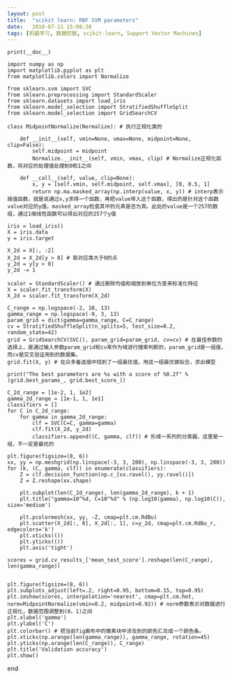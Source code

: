 ```yaml
---
layout: post
title:  "scikit learn: RBF SVM parameters"
date:   2018-07-21 15:08:30
tags: [机器学习, 数据挖掘, scikit-learn, Support Vector Machines]
---
```


    print(__doc__)

    import numpy as np
    import matplotlib.pyplot as plt
    from matplotlib.colors import Normalize

    from sklearn.svm import SVC
    from sklearn.preprocessing import StandardScaler
    from sklearn.datasets import load_iris
    from sklearn.model_selection import StratifiedShuffleSplit
    from sklearn.model_selection import GridSearchCV

    class MidpointNormalize(Normalize): # 执行正规化类的

        def __init__(self, vmin=None, vmax=None, midpoint=None, clip=False):
            self.midpoint = midpoint
            Normalize.__init__(self, vmin, vmax, clip) # Normalize正规化函数，将对应的处理值处理到0和1之间

        def __call__(self, value, clip=None):
            x, y = [self.vmin, self.midpoint, self.vmax], [0, 0.5, 1]
            return np.ma.masked_array(np.interp(value, x, y)) # interp表示插值函数，就是说通过x,y求得一个函数，再把value带入这个函数，得出的是针对这个函数value对应的y值。masked_array检查其中的元素是否为真。此处的value是一个257的数组，通过1维线性函数可以得出对应的257个y值

    iris = load_iris()
    X = iris.data
    y = iris.target

    X_2d = X[:, :2]
    X_2d = X_2d[y > 0] # 取对应类大于0的点
    y_2d = y[y > 0]
    y_2d -= 1

    scaler = StandardScaler() # 通过删除均值和缩放到单位方差来标准化特征
    X = scaler.fit_transform(X)
    X_2d = scaler.fit_transform(X_2d)

    C_range = np.logspace(-2, 10, 13)
    gamma_range = np.logspace(-9, 3, 13)
    param_grid = dict(gamma=gamma_range, C=C_range)
    cv = StratifiedShuffleSplit(n_splits=5, test_size=0.2, random_state=42)
    grid = GridSearchCV(SVC(), param_grid=param_grid, cv=cv) # 在最佳参数的选择上，是通过输入参数param_grid和cv来作为域进行搜索判断的，param_grid是一组值，而cv是交叉验证用到的数据集。
    grid.fit(X, y) # 在众多备选值中找到了一组最优值，用这一组最优做拟合，求出模型

    print("The best parameters are %s with a score of %0.2f" % (grid.best_params_, grid.best_score_))

    C_2d_range = [1e-2, 1, 1e2]
    gamma_2d_range = [1e-1, 1, 1e1]
    classifiers = []
    for C in C_2d_range:
        for gamma in gamma_2d_range:
            clf = SVC(C=C, gamma=gamma)
            clf.fit(X_2d, y_2d)
            classifiers.append((C, gamma, clf)) # 形成一系列的分类器，这里是一组，不一定是最优的

    plt.figure(figsize=(8, 6))
    xx, yy = np.meshgrid(np.linspace(-3, 3, 200), np.linspace(-3, 3, 200))
    for (k, (C, gamma, clf)) in enumerate(classifiers):
        Z = clf.decision_function(np.c_[xx.ravel(), yy.ravel()])
        Z = Z.reshape(xx.shape)

        plt.subplot(len(C_2d_range), len(gamma_2d_range), k + 1)
        plt.title("gamma=10^%d, C=10^%d" % (np.log10(gamma), np.log10(C)), size='medium')

        plt.pcolormesh(xx, yy, -Z, cmap=plt.cm.RdBu)
        plt.scatter(X_2d[:, 0], X_2d[:, 1], c=y_2d, cmap=plt.cm.RdBu_r, edgecolors='k')
        plt.xticks(())
        plt.yticks(())
        plt.axis('tight')

    scores = grid.cv_results_['mean_test_score'].reshape(len(C_range), len(gamma_range))


    plt.figure(figsize=(8, 6))
    plt.subplots_adjust(left=.2, right=0.95, bottom=0.15, top=0.95)
    plt.imshow(scores, interpolation='nearest', cmap=plt.cm.hot, norm=MidpointNormalize(vmin=0.2, midpoint=0.92)) # norm参数表示对数据进行正规化，数据范围调整到(0，1)之间
    plt.xlabel('gamma')
    plt.ylabel('C')
    plt.colorbar() # 把当前fig画布中的像素块中涉及到的颜色汇总成一个颜色条。
    plt.xticks(np.arange(len(gamma_range)), gamma_range, rotation=45)
    plt.yticks(np.arange(len(C_range)), C_range)
    plt.title('Validation accuracy')
    plt.show()

end

